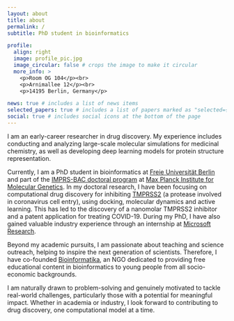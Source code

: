 ```yaml
---
layout: about
title: about
permalink: /
subtitle: PhD student in bioinformatics

profile:
  align: right
  image: profile_pic.jpg
  image_circular: false # crops the image to make it circular
  more_info: >
    <p>Room OG 104</p><br>
    <p>Arnimallee 12</p><br>
    <p>14195 Berlin, Germany</p>

news: true # includes a list of news items
selected_papers: true # includes a list of papers marked as "selected={true}"
social: true # includes social icons at the bottom of the page
---
```


I am an early-career researcher in drug discovery. My experience includes conducting and analyzing large-scale molecular simulations for medicinal chemistry, as well as developing deep learning models for protein structure representation.

Currently, I am a PhD student in bioinformatics at <a href='https://www.fu-berlin.de/'>Freie Universität Berlin</a> and part of the <a href='https://www.molgen.mpg.de/IMPRS'>IMPRS-BAC doctoral program</a> at <a href='https://www.molgen.mpg.de/'>Max Planck Institute for Molecular Genetics</a>. In my doctoral research, I have been focusing on computational drug discovery for inhibiting <a href='https://www.uniprot.org/uniprotkb/O15393/'>TMPRSS2</a> (a protease involved in coronavirus cell entry), using docking, molecular dynamics and active learning. This has led to the discovery of a nanomolar TMPRSS2 inhibitor and a patent application for treating COVID-19. During my PhD, I have also gained valuable industry experience through an internship at <a href='https://www.microsoft.com/en-us/research/lab/microsoft-research-ai-for-science/'>Microsoft Research</a>.

Beyond my academic pursuits, I am passionate about teaching and science outreach, helping to inspire the next generation of scientists. Therefore, I have co-founded <a href='https://bioinform-org.github.io/'>Bioinformatika</a>, an NGO dedicated to providing free educational content in bioinformatics to young people from all socio-economic backgrounds.

I am naturally drawn to problem-solving and genuinely motivated to tackle real-world challenges, particularly those with a potential for meaningful impact. Whether in academia or industry, I look forward to contributing to drug discovery, one computational model at a time.